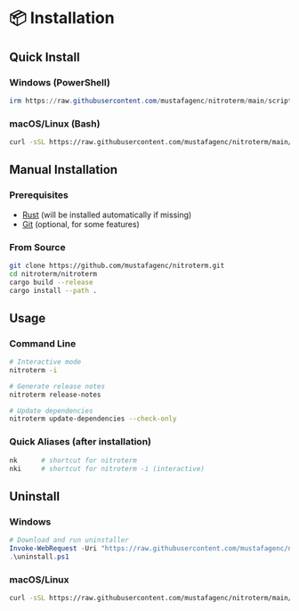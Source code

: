 # 📦 Installation

## Quick Install

### Windows (PowerShell)

```powershell
irm https://raw.githubusercontent.com/mustafagenc/nitroterm/main/scripts/install.ps1 | iex
```

### macOS/Linux (Bash)

```bash
curl -sSL https://raw.githubusercontent.com/mustafagenc/nitroterm/main/scripts/install.sh | bash
```

## Manual Installation

### Prerequisites

- [Rust](https://rustup.rs/) (will be installed automatically if missing)
- [Git](https://git-scm.com/) (optional, for some features)

### From Source

```bash
git clone https://github.com/mustafagenc/nitroterm.git
cd nitroterm/nitroterm
cargo build --release
cargo install --path .
```

## Usage

### Command Line

```bash
# Interactive mode
nitroterm -i

# Generate release notes
nitroterm release-notes

# Update dependencies
nitroterm update-dependencies --check-only
```

### Quick Aliases (after installation)

```bash
nk      # shortcut for nitroterm
nki     # shortcut for nitroterm -i (interactive)
```

## Uninstall

### Windows

```powershell
# Download and run uninstaller
Invoke-WebRequest -Uri "https://raw.githubusercontent.com/mustafagenc/nitroterm/main/scripts/uninstall.ps1" -OutFile "uninstall.ps1"
.\uninstall.ps1
```

### macOS/Linux

```bash
curl -sSL https://raw.githubusercontent.com/mustafagenc/nitroterm/main/scripts/uninstall.sh | bash
```
